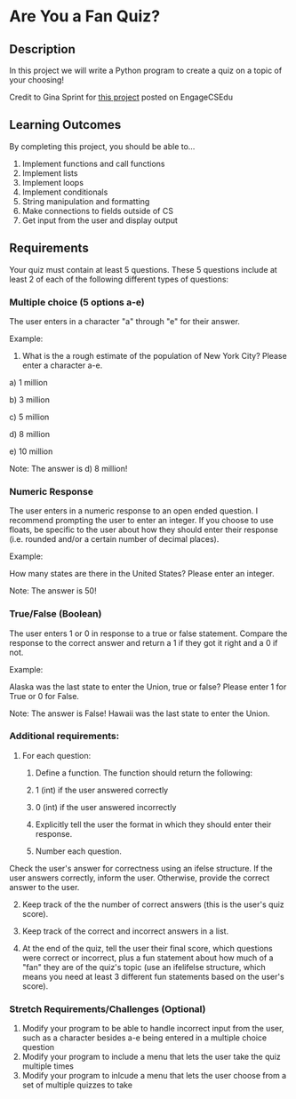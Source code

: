# Are You a Fan Quiz?

## Description
In this project we will write a Python program to create a quiz on a topic of your choosing!

Credit to Gina Sprint for [this project](https://www.engage-csedu.org/find-resources/are-you-fan-quiz) posted on EngageCSEdu

## Learning Outcomes
By completing this project, you should be able to…

1. Implement functions and call functions
1. Implement lists
1. Implement loops
1. Implement conditionals
1. String manipulation and formatting
1. Make connections to fields outside of CS
1. Get input from the user and display output

## Requirements

Your quiz must contain at least 5 questions. These 5 questions include at least 2 of each of the following
different types of questions:

### Multiple choice (5 options a-e)
The user enters in a character "a" through "e" for their answer.

Example:

1) What is the a rough estimate of the population of New York City? Please enter
a character a-e.

a) 1 million

b) 3 million

c) 5 million

d) 8 million

e) 10 million

Note: The answer is d) 8 million!

### Numeric Response
The user enters in a numeric response to an open ended question. I recommend prompting the user to enter
an integer. If you choose to use floats, be specific to the user about how they should enter their response (i.e.
rounded and/or a certain number of decimal places).

Example:

How many states are there in the United States? Please enter an integer.

Note: The answer is 50!

### True/False (Boolean)
The user enters 1 or 0 in response to a true or false statement. Compare the response to the correct answer and return a 1 if they got it right and a 0 if not. 

Example:

Alaska was the last state to enter the Union, true or false? Please enter 1 for
True or 0 for False.

Note: The answer is False! Hawaii was the last state to enter the Union.

### Additional requirements:
1. For each question:

    1. Define a function. The function should return the following:

    1. 1 (int) if the user answered correctly

    1. 0 (int) if the user answered incorrectly

    1. Explicitly tell the user the format in which they should enter their response.

    1. Number each question.

Check the user's answer for correctness using an if­else structure. If the user answers
correctly, inform the user. Otherwise, provide the correct answer to the user.

2. Keep track of the  the number of correct answers (this is the user's quiz score).

3. Keep track of the correct and incorrect answers in a list.

4. At the end of the quiz, tell the user their final score, which questions were correct or incorrect, plus a fun statement about how much of a "fan"
they are of the quiz's topic (use an if­elif­else structure, which means you need at least 3
different fun statements based on the user's score).

### Stretch Requirements/Challenges (Optional)
1. Modify your program to be able to handle incorrect input from the user, such as a character besides a-e being entered in a multiple choice question
1. Modify your program to include a menu that lets the user take the quiz multiple times 
1. Modify your program to inlcude a menu that lets the user choose from a set of multiple quizzes to take

